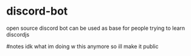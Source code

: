 # discord-bot
open source discord bot can be used as base for people trying to learn discordjs

#notes
idk what im doing w this anymore so ill make it public
